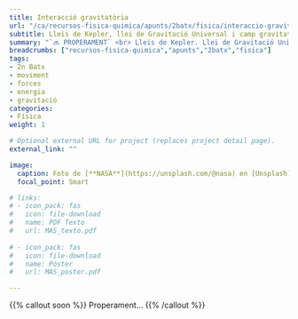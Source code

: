 ```yaml
---
title: Interacció gravitatòria
url: "/ca/recursos-fisica-quimica/apunts/2batx/fisica/interaccio-gravitatoria"
subtitle: Lleis de Kepler, llei de Gravitació Universal i camp gravitatori
summary: "`🔜 PROPERAMENT` <br> Lleis de Kepler. Llei de Gravitació Universal. Camp gravitatori."
breadcrumbs: ["recursos-fisica-quimica","apunts","2batx","fisica"]
tags:
- 2n Batx
- moviment
- forces
- energia
- gravitació
categories:
- Física
weight: 1

# Optional external URL for project (replaces project detail page).
external_link: ""

image:
  caption: Foto de [**NASA**](https://unsplash.com/@nasa) en [Unsplash](https://unsplash.com)
  focal_point: Smart

# links:
# - icon_pack: fas
#   icon: file-download
#   name: PDF Texto
#   url: MAS_texto.pdf
  
# - icon_pack: fas
#   icon: file-download
#   name: Póster
#   url: MAS_poster.pdf

---
```


<!-- <iframe src="https://phet.colorado.edu/sims/html/gravity-force-lab/latest/gravity-force-lab_es.html" width="800" height="600" scrolling="no" allowfullscreen></iframe> -->

<!-- <iframe src="https://phet.colorado.edu/sims/html/gravity-and-orbits/latest/gravity-and-orbits_es.html" width="800" height="600" scrolling="no" allowfullscreen></iframe> -->

<!-- https://twitter.com/cursodefisicaa/status/1346038864171982850?s=12 -->

{{% callout soon %}}
Properament...
{{% /callout %}}